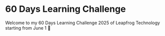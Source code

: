 # 60 Days Learning Challenge

Welcome to my 60 Days Learning Challenge 2025 of Leapfrog Technology starting from June 1 🎉




